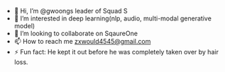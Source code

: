 - 👋 Hi, I’m @gwoongs leader of Squad S
- 👀 I’m interested in deep learning(nlp, audio, multi-modal generative model)
- 💞️ I’m looking to collaborate on SqaureOne 
- 📫 How to reach me zxwould4545@gmail.com
- ⚡ Fun fact: He kept it out before he was completely taken over by hair loss.

<!---
gwoongs/gwoongs is a ✨ special ✨ repository because its `README.md` (this file) appears on your GitHub profile.
You can click the Preview link to take a look at your changes.
--->
